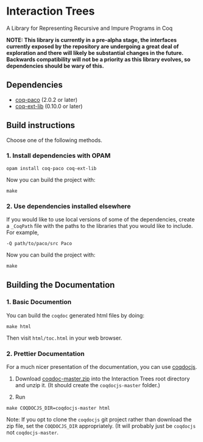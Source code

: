 # Interaction Trees

A Library for Representing Recursive and Impure Programs in Coq

**NOTE: This library is currently in a pre-alpha stage, the interfaces currently exposed by the repository are undergoing a great deal of exploration and there will likely be substantial changes in the future. Backwards compatibility will not be a priority as this library evolves, so dependencies should be wary of this.**

## Dependencies

- [coq-paco](https://github.com/snu-sf/paco) (2.0.2 or later)
- [coq-ext-lib](https://github.com/coq-ext-lib/coq-ext-lib) (0.10.0 or later)

## Build instructions

Choose one of the following methods.

### 1. Install dependencies with OPAM

```
opam install coq-paco coq-ext-lib
```

Now you can build the project with:

```
make
```

### 2. Use dependencies installed elsewhere

If you would like to use local versions of some of the dependencies, create a
`_CoqPath` file with the paths to the libraries that you would like to include.
For example,

```
-Q path/to/paco/src Paco
```

Now you can build the project with:

```
make
```

## Building the Documentation

### 1. Basic Documention

You can build the `coqdoc` generated html files by doing:

```
make html
```
Then visit `html/toc.html` in your web browser.

### 2. Prettier Documentation

For a much nicer presentation of the documentation, you can use
[coqdocjs](https://github.com/tebbi/coqdocjs).

1. Download
  [coqdoc-master.zip](https://github.com/tebbi/coqdocjs/archive/master.zip) into
  the Interaction Trees root directory and unzip it.  (It should create the
  `coqdocjs-master` folder.)

2. Run
```
make COQDOCJS_DIR=coqdocjs-master html
```

Note: If you opt to clone the `coqdocjs` git project rather than download the zip
file, set the `COQDOCJS_DIR` appropriately.  (It will probably just be
`coqdocjs` not `coqdocjs-master`.
